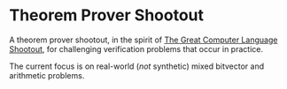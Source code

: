 # Theorem Prover Shootout

A theorem prover shootout, in the spirit of [The Great Computer Language Shootout](https://en.wikipedia.org/wiki/The_Computer_Language_Benchmarks_Game),
for challenging verification problems that occur in practice.

The current focus is on real-world (*not* synthetic) mixed bitvector and arithmetic problems.



